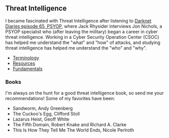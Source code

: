 ## Threat Intelligence

I became fascinated with Threat Intelligence after listening to <a href="https://darknetdiaries.com/episode/65/" target="_blank">Darknet Diaries episode 65, PSYOP</a>, where Jack Rhysider interviews Jon Nichols, a PSYOP specialist who (after leaving the military) began a career in cyber threat intelligence. Working in a Cyber Security Operation Center (CSOC) has helped me understand the "what" and "how" of attacks, and studying threat intelligence has helped me understand the "who" and "why".

<ul>
    <li><a href="ti_terminology">Terminology</a></li>
    <li><a href="ti_resources">Resources</a></li>
    <li><a href="ti_fundamentals">Fundamentals</a></li>
</ul>

### Books
I'm always on the hunt for a good threat intelligence book, so send me your recommendations! Some of my favorites have been:

<ul>
    <li>Sandworm, Andy Greenberg</li>
    <li>The Cuckoo's Egg, Clifford Stoll</li>
    <li>Lazarus Heist, Geoff White</li>
    <li>The Fifth Domain, Robert Knake and Richard A. Clarke</li>
    <li>This Is How They Tell Me The World Ends, Nicole Perlroth</li>
</ul>